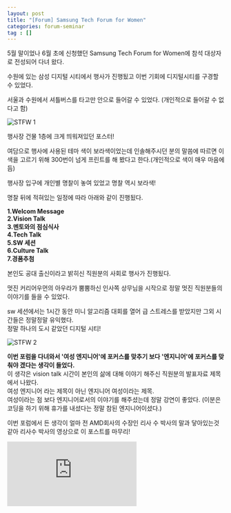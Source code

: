 ```yaml
---
layout: post
title: "[Forum] Samsung Tech Forum for Women"
categories: forum-seminar
tag : []
---
```


5월 말이었나 6월 초에 신청했던 Samsung Tech Forum for Women에 참석 대상자로 전성되어 다녀 왔다. <br>

수원에 있는 삼성 디지털 시티에서 행사가 진행됬고 이번 기회에 디지털시티를 구경할 수 있었다. <br>

서울과 수원에서 셔틀버스를 타고만 안으로 들어갈 수 있었다. (개인적으로 들어갈 수 없다고 함)<br>

![STFW 1](https://krispedia.github.io/assets/images/STFW_1.jpg)<br>

행사장 건물 1층에 크게 띄워져있던 포스터! <br>

여담으로 행사에 사용된 테마 색이 보라색이었는데 인솔해주시던 분의 말씀에 따르면 이 색을 고르기 위해 300번이 넘게 프린트를 해 봤다고 한다.(개인적으로 색이 매우 마음에 듬)<br>

행사장 입구에 개인별 명찰이 놓여 있었고 명찰 역시 보라색! <br>

명찰 뒤에 적혀있는 일정에 따라 아래와 같이 진행됬다. <br>

**1.Welcom Message**<br>
**2.Vision Talk**<br>
**3.멘토와의 점심식사**<br>
**4.Tech Talk**<br>
**5.SW 세션**<br>
**6.Culture Talk**<br>
**7.경품추첨**<br>

본인도 공대 출신이라고 밝히신 직원분의 사회로 행사가 진행됬다. <br>

멋진 커리어우먼의 아우라가 뿜뿜하신 인사쪽 상무님을 시작으로 정말 멋진 직원분들의 이야기를 들을 수 있었다.<br>

sw 세션에서는 1시간 동안 미니 알고리즘 대회를 열어 급 스트레스를 받았지만 그외 시간들은 정말정말 유익했다.<br>
정말 하나의 도시 같았던 디지털 시티!<br>

![STFW 2](https://krispedia.github.io/assets/images/STFW_2.jpg)<br>

**이번 포럼을 다녀와서 '여성 엔지니어'에 포커스를 맞추기 보다 '엔지니어'에 포커스를 맞춰야 겠다는 생각이 들었다.**<br>
이 생각은 vision talk 시간이 본인의 삶에 대해 이야기 해주신 직원분의 발표자료 제목에서 나왔다. <br>
여성 엔지니어 라는 제목이 아닌 엔지니어 여성이라는 제목. <br>
여성이라는 점 보다 엔지니어로서의 이야기를 해주셨는데 정말 강연이 좋았다. (이분은 코딩을 하기 위해 휴가를 내셨다는 정말 참된 엔지니어이셨다.)<br>

이번 포럼에서 든 생각이 얼마 전 AMD회사의 수장인 리사 수 박사의 말과 닿아있는것 같아 리사수 박사의 영상으로 이 포스트를 마무리! <br>

<div class="video-container"><iframe src="https://www.youtube.com/embed/m7BKW-HkXrQ" frameborder="0" allowfullscreen></iframe></div>

